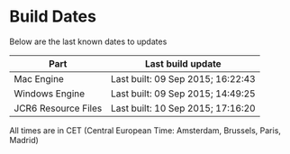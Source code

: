 # Build Dates

Below are the last known dates to updates

Part | Last build update
-----|-----
Mac Engine | Last built: 09 Sep 2015; 16:22:43
Windows Engine | Last built: 09 Sep 2015; 14:49:25
JCR6 Resource Files | Last built: 10 Sep 2015; 17:16:20
All times are in CET (Central European Time: Amsterdam, Brussels, Paris, Madrid)



